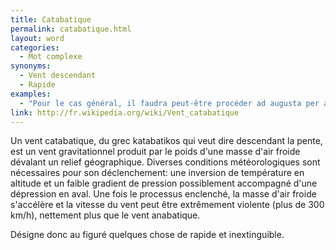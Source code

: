 ```yaml
---
title: Catabatique
permalink: catabatique.html
layout: word
categories:
  - Mot complexe
synonyms:
  - Vent descendant
  - Rapide
examples:
  - "Pour le cas général, il faudra peut-être procéder ad augusta per angustaet adopter un modus opérandi suivant un vent catabatique..."
link: http://fr.wikipedia.org/wiki/Vent_catabatique
---
```


Un vent catabatique, du grec katabatikos qui veut dire descendant la pente, est un vent gravitationnel produit par le poids d'une masse d'air froide dévalant un relief géographique. Diverses conditions météorologiques sont nécessaires pour son déclenchement: une inversion de température en altitude et un faible gradient de pression possiblement accompagné d'une dépression en aval. Une fois le processus enclenché, la masse d'air froide s'accélère et la vitesse du vent peut être extrêmement violente (plus de 300 km/h), nettement plus que le vent anabatique.

Désigne donc au figuré quelques chose de rapide et inextinguible.

